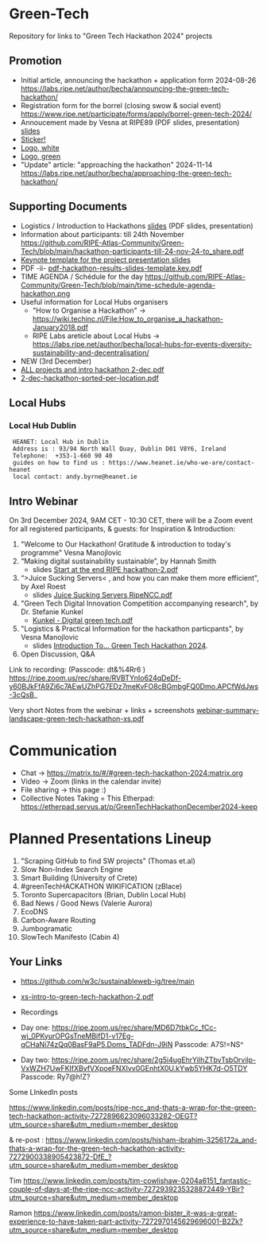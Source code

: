 # Green-Tech

Repository for links to "Green Tech Hackathon 2024" projects

## Promotion

* Initial article, announcing the hackathon + application form 2024-08-26 https://labs.ripe.net/author/becha/announcing-the-green-tech-hackathon/
* Registration form for the borrel (closing swow & social event) https://www.ripe.net/participate/forms/apply/borrel-green-tech-2024/
* Annoucement made by Vesna at RIPE89 (PDF slides, presentation) [slides](xs-new-pdf-announcing-Green%20Tech-hackathon.pdf)
* [Sticker!](https://github.com/RIPE-Atlas-Community/Green-Tech/blob/main/green%20tech%20hackathon%20sticker%20print.png)
* [Logo, white](https://github.com/RIPE-Atlas-Community/Green-Tech/blob/main/Design_Hackathon_2024_white.png)
* [Logo, green](https://github.com/RIPE-Atlas-Community/Green-Tech/blob/main/Design_Hackathon_202401.jpg)
* "Update" article: "approaching the hackathon" 2024-11-14 https://labs.ripe.net/author/becha/approaching-the-green-tech-hackathon/ 

## Supporting Documents

* Logistics / Introduction to Hackathons  [slides](https://github.com/RIPE-Atlas-Community/Green-Tech/blob/main/pdf-generic-intro-to-hackathons.pdf) (PDF slides, presentation)
* Information about participants: till 24th November https://github.com/RIPE-Atlas-Community/Green-Tech/blob/main/hackathon-participants-till-24-nov-24-to_share.pdf 
* [Keynote template for the project presentation slides](hackathon-results-slides-template.key)
 * PDF -ii- [pdf-hackathon-results-slides-template.key.pdf](https://github.com/user-attachments/files/18078374/pdf-hackathon-results-slides-template.key.pdf) 
* TIME AGENDA / Schédule for the day https://github.com/RIPE-Atlas-Community/Green-Tech/blob/main/time-schedule-agenda-hackathon.png 
* Useful information for Local Hubs organisers
  * "How to Organise a Hackathon" -> https://wiki.techinc.nl/File:How_to_organise_a_hackathon-January2018.pdf
  * RIPE Labs areticle about Local Hubs -> https://labs.ripe.net/author/becha/local-hubs-for-events-diversity-sustainability-and-decentralisation/
* NEW (3rd December)
 * [ALL projects and intro hackathon 2-dec.pdf](https://github.com/user-attachments/files/17992433/ALL.projects.and.intro.hackathon.2-dec.pdf)
 * [2-dec-hackathon-sorted-per-location.pdf](https://github.com/user-attachments/files/17992437/2-dec-hackathon-sorted-per-location.pdf)
  
## Local Hubs

### Local Hub Dublin 

```
 HEANET: Local Hub in Dublin
 Address is : 93/94 North Wall Quay, Dublin D01 V8Y6, Ireland
 Telephone:  +353-1-660 90 40
 guides on how to find us : https://www.heanet.ie/who-we-are/contact-heanet
 local contact: andy.byrne@heanet.ie
```

## Intro Webinar 

On 3rd December 2024, 9AM CET - 10:30 CET, there will be a Zoom event for all registered participants, & guests: for Inspiration & Introduction: 

1. "Welcome to Our Hackathon! Gratitude & introduction to today's programme"  Vesna Manojlovic
2. “Making digital sustainability sustainable”, by Hannah Smith
   + slides [Start at the end RIPE hackathon-2.pdf](https://github.com/user-attachments/files/17992375/Start.at.the.end.RIPE.hackathon-2.pdf)
3. “>Juice Sucking Servers< , and how you can make them more efficient", by Axel Roest
    + slides [Juice Sucking Servers RipeNCC.pdf](https://github.com/user-attachments/files/17992330/Juice.Sucking.Servers.RipeNCC.pdf)
4. "Green Tech Digital Innovation Competition accompanying research", by Dr. Stefanie Kunkel
    + [Kunkel - Digital green tech.pdf](https://github.com/user-attachments/files/18095656/Kunkel.-.Digital.green.tech.pdf)
5. "Logistics & Practical Information for the hackathon particpants", by Vesna Manojlovic
   + slides [Introduction To... Green Tech Hackathon 2024](https://wiki.techinc.nl/File:Intro-to-green-tech-hackathon-xxs.pdf).
6. Open Discussion, Q&A

Link to recording:  (Passcode: dt&%4Rr6 ) https://ripe.zoom.us/rec/share/RVBTYnIo624qDeDf-y60BJkFfA9Zi6c7AEwUZhPG7EDz7meKvFO8cBGmbgFQ0Dmo.APCfWdJws-3cQsB_ 

Very short Notes from the webinar + links + screenshots [webinar-summary-landscape-green-tech-hackathon-xs.pdf](https://github.com/user-attachments/files/18039757/webinar-summary-landscape-green-tech-hackathon-xs.pdf)


# Communication

* Chat -> https://matrix.to/#/#green-tech-hackathon-2024:matrix.org
* Video -> Zoom (links in the calendar invite)
* File sharing -> this page :)
* Collective Notes Taking = This Etherpad: https://etherpad.servus.at/p/GreenTechHackathonDecember2024-keep 

# Planned Presentations Lineup 

1. "Scraping GitHub to find SW projects" (Thomas et.al)
2. Slow Non-Index Search Engine 
3. Smart Building (University of Crete)
4. #greenTechHACKATHON WIKIFICATION (zBlace) 
5. Toronto Supercapacitors (Brian, Dublin Local Hub) 
6. Bad News / Good News (Valerie Aurora) 
7. EcoDNS 
8. Carbon-Aware Routing 
9. Jumbogramatic 
10. SlowTech Manifesto (Cabin 4) 

## Your Links

* https://github.com/w3c/sustainableweb-ig/tree/main
* [xs-intro-to-green-tech-hackathon-2.pdf](https://github.com/user-attachments/files/18150950/xs-intro-to-green-tech-hackathon-2.pdf)

* Recordings

* Day one: https://ripe.zoom.us/rec/share/MD6D7tbkCc_fCc-wj_0PKyurOPGsTneMBifD1-v17Eg-qCHaNi74zQq0BasF9aP5.Doms_TADFdn-J9iN 
Passcode: A7S!=NS^ 

* Day two: https://ripe.zoom.us/rec/share/2g5i4ugEhrYiIhZTbvTsbOrvilp-VxWZH7UwFKIfXBvfVXpoeFNXIvv0GEnhtX0U.kYwb5YHK7d-O5TDY 
Passcode: Ry7@h!Z? 

Some LInkedIn posts

 https://www.linkedin.com/posts/ripe-ncc_and-thats-a-wrap-for-the-green-tech-hackathon-activity-7272896623096033282-OEGT?utm_source=share&utm_medium=member_desktop

 & re-post : https://www.linkedin.com/posts/hisham-ibrahim-3256172a_and-thats-a-wrap-for-the-green-tech-hackathon-activity-7272900338905423872-DfE_?utm_source=share&utm_medium=member_desktop 

 Tim https://www.linkedin.com/posts/tim-cowlishaw-0204a6151_fantastic-couple-of-days-at-the-ripe-ncc-activity-7272939235328872449-YBir?utm_source=share&utm_medium=member_desktop 

 Ramon https://www.linkedin.com/posts/ramon-bister_it-was-a-great-experience-to-have-taken-part-activity-7272970145629696001-B2Zk?utm_source=share&utm_medium=member_desktop 
